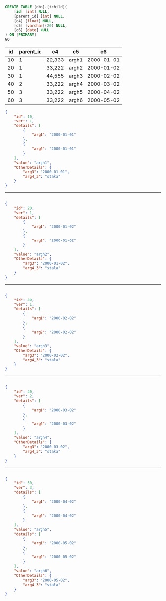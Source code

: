 
``` sql
CREATE TABLE [dbo].[tchild](
	[id] [int] NULL,
	[parent_id] [int] NULL,
	[c4] [float] NULL,
	[c5] [varchar](20) NULL,
	[c6] [date] NULL
) ON [PRIMARY]
GO
```
|id | parent_id | c4 | c5 |c6|
|---|---|------|---------|------------|
|10	|1	|22,333|	argh1|	2000-01-01 |
|20	|1	|33,222|	argh2|	2000-01-02|
|30	|1	|44,555|	argh3|	2000-02-02|
|40	|2	|33,222|	argh4|	2000-03-02|
|50	|3	|33,222|	argh5|	2000-04-02|
|60	|3	|33,222|	argh6|	2000-05-02|


``` json
{
    "id": 10,
    "ver": 1,
    "details": [
        {
            "arg1": "2000-01-01"
        },
        {
            "arg2": "2000-01-01"
        }
    ],
    "value": "argh1",
    "OtherDetails": {
        "arg3": "2000-01-01",
        "arg4_3": "stała"
    }
}
```
---
``` json

{
    "id": 20,
    "ver": 1,
    "details": [
        {
            "arg1": "2000-01-02"
        },
        {
            "arg2": "2000-01-02"
        }
    ],
    "value": "argh2",
    "OtherDetails": {
        "arg3": "2000-01-02",
        "arg4_3": "stała"
    }
}
```
---
``` json

{
    "id": 30,
    "ver": 1,
    "details": [
        {
            "arg1": "2000-02-02"
        },
        {
            "arg2": "2000-02-02"
        }
    ],
    "value": "argh3",
    "OtherDetails": {
        "arg3": "2000-02-02",
        "arg4_3": "stała"
    }
}
```
---
``` json

{
    "id": 40,
    "ver": 2,
    "details": [
        {
            "arg1": "2000-03-02"
        },
        {
            "arg2": "2000-03-02"
        }
    ],
    "value": "argh4",
    "OtherDetails": {
        "arg3": "2000-03-02",
        "arg4_3": "stała"
    }
}
```
---
``` json

{
    "id": 50,
    "ver": 3,
    "details": [
        {
            "arg1": "2000-04-02"
        },
        {
            "arg2": "2000-04-02"
        }
    ],
    "value": "argh5",
    "details": [
        {
            "arg1": "2000-05-02"
        },
        {
            "arg2": "2000-05-02"
        }
    ],
    "value": "argh6",
    "OtherDetails": {
        "arg3": "2000-05-02",
        "arg4_3": "stała"
    }
}